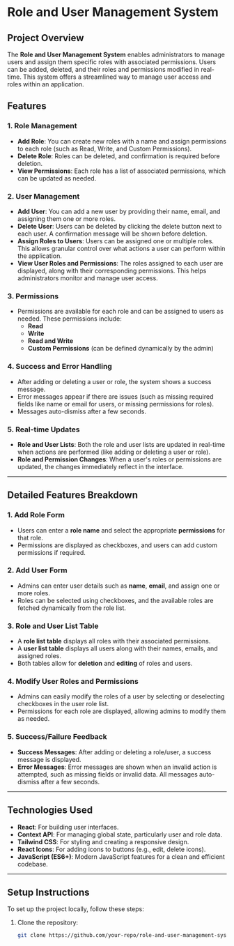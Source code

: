 # **Role and User Management System**

## **Project Overview**

The **Role and User Management System** enables administrators to manage users and assign them specific roles with associated permissions. Users can be added, deleted, and their roles and permissions modified in real-time. This system offers a streamlined way to manage user access and roles within an application.

## **Features**

### **1. Role Management**
   - **Add Role**: You can create new roles with a name and assign permissions to each role (such as Read, Write, and Custom Permissions).
   - **Delete Role**: Roles can be deleted, and confirmation is required before deletion.
   - **View Permissions**: Each role has a list of associated permissions, which can be updated as needed.

### **2. User Management**
   - **Add User**: You can add a new user by providing their name, email, and assigning them one or more roles.
   - **Delete User**: Users can be deleted by clicking the delete button next to each user. A confirmation message will be shown before deletion.
   - **Assign Roles to Users**: Users can be assigned one or multiple roles. This allows granular control over what actions a user can perform within the application.
   - **View User Roles and Permissions**: The roles assigned to each user are displayed, along with their corresponding permissions. This helps administrators monitor and manage user access.

### **3. Permissions**
   - Permissions are available for each role and can be assigned to users as needed. These permissions include:
     - **Read**
     - **Write**
     - **Read and Write**
     - **Custom Permissions** (can be defined dynamically by the admin)

### **4. Success and Error Handling**
   - After adding or deleting a user or role, the system shows a success message.
   - Error messages appear if there are issues (such as missing required fields like name or email for users, or missing permissions for roles).
   - Messages auto-dismiss after a few seconds.

### **5. Real-time Updates**
   - **Role and User Lists**: Both the role and user lists are updated in real-time when actions are performed (like adding or deleting a user or role).
   - **Role and Permission Changes**: When a user's roles or permissions are updated, the changes immediately reflect in the interface.

---

## **Detailed Features Breakdown**

### **1. Add Role Form**
   - Users can enter a **role name** and select the appropriate **permissions** for that role.
   - Permissions are displayed as checkboxes, and users can add custom permissions if required.

### **2. Add User Form**
   - Admins can enter user details such as **name**, **email**, and assign one or more roles.
   - Roles can be selected using checkboxes, and the available roles are fetched dynamically from the role list.

### **3. Role and User List Table**
   - A **role list table** displays all roles with their associated permissions.
   - A **user list table** displays all users along with their names, emails, and assigned roles.
   - Both tables allow for **deletion** and **editing** of roles and users.
   
### **4. Modify User Roles and Permissions**
   - Admins can easily modify the roles of a user by selecting or deselecting checkboxes in the user role list.
   - Permissions for each role are displayed, allowing admins to modify them as needed.

### **5. Success/Failure Feedback**
   - **Success Messages**: After adding or deleting a role/user, a success message is displayed.
   - **Error Messages**: Error messages are shown when an invalid action is attempted, such as missing fields or invalid data. All messages auto-dismiss after a few seconds.

---

## **Technologies Used**

- **React**: For building user interfaces.
- **Context API**: For managing global state, particularly user and role data.
- **Tailwind CSS**: For styling and creating a responsive design.
- **React Icons**: For adding icons to buttons (e.g., edit, delete icons).
- **JavaScript (ES6+)**: Modern JavaScript features for a clean and efficient codebase.

---

## **Setup Instructions**

To set up the project locally, follow these steps:

1. Clone the repository:
   ```bash
   git clone https://github.com/your-repo/role-and-user-management-system.git
